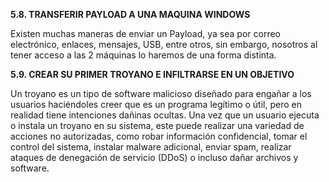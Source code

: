 **5.8. TRANSFERIR PAYLOAD A UNA MAQUINA WINDOWS**

Existen muchas maneras de enviar un Payload, ya sea por correo electrónico, enlaces, mensajes, USB, entre otros, sin embargo, nosotros al tener acceso a las 2 máquinas lo haremos de una forma distinta.

**5.9. CREAR SU PRIMER TROYANO E INFILTRARSE EN UN OBJETIVO**

Un troyano es un tipo de software malicioso diseñado para engañar a los usuarios haciéndoles creer que es un programa legítimo o útil, pero en realidad tiene intenciones dañinas ocultas. Una vez que un usuario ejecuta o instala un troyano en su sistema, este puede realizar una variedad de acciones no autorizadas, como robar información confidencial, tomar el control del sistema, instalar malware adicional, enviar spam, realizar ataques de denegación de servicio (DDoS) o incluso dañar archivos y software.
